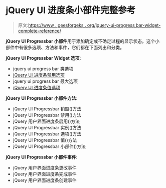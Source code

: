 # jQuery UI 进度条小部件完整参考

> 原文:[https://www . geesforgeks . org/jquery-ui-progress bar-widget-complete-reference/](https://www.geeksforgeeks.org/jquery-ui-progressbar-widget-complete-reference/)

**jQuery UI Progressbar 小部件**用于添加确定或不确定过程的显示状态。这个小部件中有很多选项、方法和事件，它们都在下面列出和分类。

**jQuery UI Progressbar Widget 选项:**

*   jquery ui progress bar 类选项
*   [jQuery UI 进度条禁用选项](https://www.geeksforgeeks.org/jquery-ui-progressbar-disabled-option/)
*   jquery ui progress bar 最大选项
*   [jQuery UI 进度条值选项](https://www.geeksforgeeks.org/jquery-ui-progressbar-value-option/)

**jQuery UI Progressbar 小部件方法:**

*   jQuery UI Progressbar 销毁()方法
*   jQuery UI Progressbar 禁用()方法
*   jQuery 用户界面进度条启用()方法
*   jQuery UI Progressbar 实例()方法
*   jQuery UI Progressbar 选项()方法
*   jQuery UI Progressbar 值()方法
*   jQuery UI Progressbar 小部件()方法

**jQuery UI Progressbar 小部件事件:**

*   jQuery 用户界面进度条更改事件
*   jQuery 用户界面进度条完成事件
*   jQuery 用户界面进度条创建事件